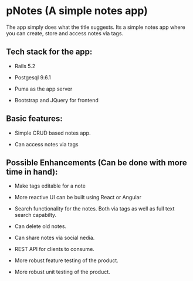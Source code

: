 # pNotes (A simple notes app)

The app simply does what the title suggests. Its a simple notes app where you can create, store and access notes via tags.

## Tech stack for the app:

* Rails 5.2

* Postgesql 9.6.1

* Puma as the app server

* Bootstrap and JQuery for frontend 

## Basic features:

* Simple CRUD based notes app.

* Can access notes via tags

## Possible Enhancements (Can be done with more time in hand):

* Make tags editable for a note

* More reactive UI can be built using React or Angular

* Search functionality for the notes. Both via tags as well as full text search capabilty.

* Can delete old notes.

* Can share notes via social nedia.

* REST API for clients to consume.

* More robust feature testing of the product.

* More robust unit testing of the product.
